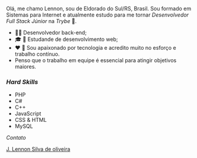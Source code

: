 
Olá, me chamo Lennon, sou de Eldorado do Sul/RS, Brasil. Sou formado em Sistemas para Internet e atualmente estudo para me tornar *Desenvolvedor Full Stack Júnior* na *Trybe* :rocket:.

- :man_technologist: Desenvolvedor back-end;
- :mortar_board: :notebook: Estudande de desenvolvimento web;
- :heart: :muscle: Sou apaixonado por tecnologia e acredito muito no esforço e trabalho contínuo.
- Penso que o trabalho em equipe é essencial para atingir objetivos maiores. 

### _Hard Skills_ ###

- PHP
- C#
- C++
- JavaScript
- CSS & HTML
- MySQL

_Contato_

[J. Lennon Silva de oliveira](https://www.linkedin.com/in/johnlennondeoliveira/)
